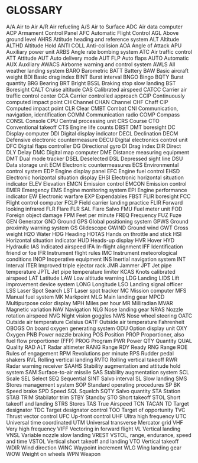 # GLOSSARY

A/A         Air to Air
A/R         Air refueling
A/S         Air to Surface
ADC         Air data computer
ACP         Armament Control Panel
AFC         Automatic Flight Control
AGL         Above ground level
AHRS        Attitude heading and reference system
ALT         Altitude
ALTHD       Altitude Hold
ANTI COLL   Anti-collision
AOA         Angle of Attack
APU         Auxiliary power unit
ARBS        Angle rate bombing system
ATC         Air traffic control
ATT         Attitude
AUT         Auto delivery mode
AUT FLP     Auto flaps
AUTO        Automatic
AUX         Auxiliary
AWACS       Airborne warning and control system
AWLS        All weather landing system
BARO        Barometric
BATT        Battery
BAW         Basic aircraft weight
BDI     Basic drag index
BINT    Burst interval
BNGO    Bingo
BQTY    Burst quantity
BRG     Bearing
BRT     Bright
BSSL    Braking stop slow landing
BST     Boresight
CALT    Cruise altitude
CAS     Calibrated airspeed
CATCC   Carrier air traffic control center
CCA     Carrier controlled approach
CCIP    Continuously computed impact point
CH      Channel
CHAN    Channel
CHF     Chaff
CIP     Computed impact point
CLR     Clear
CMBT    Combat
CNI     Communication, navigation, identification
COMM    Communication radio
COMP    Compass
CONSL   Console
CPU     Central processing unit
CRS     Course
CTO     Conventional takeoff
CTS    Engine life counts
DBST   DMT boresight
DC     Display computer
DDI    Digital display indicator
DECL   Declination
DECM   Defensive electronic countermeasure
DECU   Digital electronics control unit
DFC    Digital flaps controller
DG     Directional gyro
DI     Drag index
DIR    Direct
DLY    Delay
DMC    Digital map computer
DME    Distance measuring equipment
DMT    Dual mode tracker
DSEL   Deselected
DSL    Depressed sight line
DSU    Data storage unit
ECM    Electronic countermeasures
ECS    Environmental control system
EDP    Engine display panel
EFC    Engine fuel control
EHSD   Electronic horizontal situation display
EHSI   Electronic horizontal situation indicator
ELEV   Elevation
EMCN   Emission control
EMCON     Emission control
EMER      Emergency
EMS       Engine monitoring system
EPI       Engine performance indicator
EW        Electronic warfare
EXP       Expendables
FBST      FLIR boresight
FCC       Flight control computer
FCLP      Field carrier landing practice
FLIR      Forward looking infrared
FLR       Flare
FLR SAL   Flare Salvo
FMU       Fuel meter unit
FOD       Foreign object damage
FPM       Feet per minute
FREQ      Frequency
FUZ       Fuze
GEN       Generator
GND       Ground
GPS       Global positioning system
GPWS      Ground proximity warning system
GS        Glidescope
GWIND     Ground wind
GWT       Gross weight
H2O       Water
HDG       Heading
HOTAS   Hands on throttle and stick
HSI     Horizontal situation indicator
HUD     Heads-up display
HVR     Hover
HYD     Hydraulic
IAS     Indicated airspeed
IFA     In-flight alignment
IFF     Identification friend or foe
IFR     Instrument flight rules
IMC     Instrument meteorological conditions
INOP    Inoperative equipment
INS     Inertial navigation system
INT     Interval
ITER    Improved triple ejector rack
JMR     Jammer
JPT     Jet pipe temperature
JPTL    Jet pipe temperature limiter
KCAS    Knots calibrated airspeed
LAT     Latitude
LAW     Low altitude warning
LDG     Landing
LIDS    Lift improvement device system
LONG    Longitude
LSO     Landing signal officer
LSS     Laser Spot Search
LST     Laser spot tracker
MC        Mission computer
MFS       Manual fuel system
MK        Markpoint
MLG       Main landing gear
MPCD      Multipurpose color display
MPH       Miles per hour
MR        Milliradian
MVAR      Magnetic variation
NAV       Navigation
NLG       Nose landing gear
NRAS      Nozzle rotation airspeed
NVG       Night vision goggles
NWS       Nose wheel steering
OATC      Outside air temperature Celsius
OATF      Outside air temperature Fahrenheit
OBOGS     On board oxygen generating system
ODU       Option display unit
OXY       Oxygen
PNB       Power nozzle braking
POS       Position
PROP      Proportioner, also fuel flow proportioner (FFP)
PROG      Program
PWR       Power
QTY       Quantity
QUAL      Quality
RAD ALT   Radar altimeter
RANG        Range
RDY         Ready
RNG         Range
ROE         Rules of engagement
RPM         Revolutions per minute
RPS         Rudder pedal shakers
RVL         Rolling vertical landing
RVTO        Rolling vertical takeoff
RWR         Radar warning receiver
SAAHS       Stability augmentation and attitude hold system
SAM         Surface-to-air missile
SAS         Stability augmentation system
SCL         Scale
SEL         Select
SEQ         Sequential
SINT        Salvo interval
SL          Slow landing
SMS         Stores management system
SOP         Standard operating procedures
SP BK       Speed brake
SPD         Speed
SQL         Squelch
SQTY        Salvo quantity
STA         Station
STAB TRIM   Stabilator trim
STBY        Standby
STO     Short takeoff
STOL    Short takeoff and landing
STRS    Stores
TAS     True Airspeed
TCN     TACAN
TD      Target designator
TDC     Target designator control
TOO     Target of opportunity
TVC     Thrust vector control
UFC     Up-front control
UHF     Ultra high frequency
UTC     Universal time coordinated
UTM     Universal transverse Mercator grid
VHF     Very high frequency
VIFF    Vectoring in forward flight
VL      Vertical landing
VNSL    Variable nozzle slow landing
VREST   VSTOL, range, endurance, speed and time
VSTOL   Vertical short takeoff and landing
VTO     Vertical takeoff
WDIR    Wind direction
WINC    Waypoint increment
WLG     Wing landing gear
WOW     Weight on wheels
WPN     Weapon

